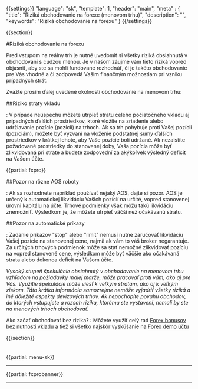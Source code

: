 {{settings}}
  "language": "sk",
  "template": 1,
  "header": "main",
  "meta" : {
    "title": "Riziká obchodovanie na forexe (menovom trhu)",
    "description": "",
    "keywords": "Riziká obchodovanie na forexu"
  }
{{/settings}}

<div class="row">
<div class="col-md-9" role="main" markdown="1">

{{section}}

#Riziká obchodovanie na forexu

Pred vstupom na reálny trh je nutné uvedomiť si všetky riziká obsiahnutá v obchodovaní s cudzou menou. Je v našom záujme vám tieto riziká vopred objasniť, aby ste sa mohli fundovane rozhodnúť, či je takéto obchodovanie pre Vás vhodné a či zodpovedá Vašim finančným možnostiam pri vzniku prípadných strát.

Zvážte prosím ďalej uvedené okolnosti obchodovanie na menovom trhu:


##Riziko straty vkladu

:    V prípade neúspechu môžete utrpieť stratu celého počiatočného vkladu aj prípadných ďalších prostriedkov, ktoré vložíte na zriadenie alebo udržiavanie pozície (pozícií) na trhoch. Ak sa trh pohybuje proti Vašej pozícii (pozíciám), môžete byť vyzvaní na vloženie podstatnej sumy ďalších prostriedkov v krátkej lehote, aby Vaše pozície boli udržané. Ak nezaistíte požadované prostriedky do stanovenej doby, Vaša pozícia môže byť zlikvidovaná pri strate a budete zodpovední za akýkoľvek výsledný deficit na Vašom účte.

{{partial: fxpro}}


##Pozor na rôzne AOS roboty

:    Ak sa rozhodnete napríklad používať nejaký AOS, dajte si pozor. AOS je určený k automatickej likvidáciu Vašich pozícií na určité, vopred stanovenej úrovni kapitálu na účte. Trhové podmienky však môžu takú likvidáciu znemožniť. Výsledkom je, že môžete utrpieť väčší než očakávanú stratu.

##Pozor na automatické príkazy

:    Zadanie príkazov "stop" alebo "limit" nemusí nutne zaručovať likvidáciu Vašej pozície na stanovenej cene, najmä ak vám to váš broker negarantuje. Za určitých trhových podmienok môže sa stať nemožné zlikvidovať pozíciu na vopred stanovené cene, výsledkom môže byť väčšie ako očakávaná strata alebo dokonca deficit na Vašom účte.

*Vysoký stupeň špekulácie obsiahnutý v obchodovanie na menovom trhu vzhľadom na požiadavky malej marže, môže pracovať proti vám, ako aj pre Vás. Využitie špekulácie môže viesť k veľkým stratám, ako aj k veľkým ziskom. Táto krátka informácia samozrejme nemôže vyjadriť všetky riziká a iné dôležité aspekty devízových trhov. Ak nepochopíte povahu obchodov, do ktorých vstupujete a rozsah rizika, ktorému ste vystavení, nemali by ste na menových trhoch obchodovať.*

Ako začať obchodovať bez rizika?
:    Môžete využiť celý rad [Forex bonusov bez nutnosti vkladu](http://www.forexsrovnavac.cz/sk/forex-bonus-no-deposit-bez-vkladu "Forex bonusy") a tiež si všetko najskôr vyskúšanie na [Forex demo účtu](http://www.forexsrovnavac.cz/sk/demo-ucet "Forex demo")


{{/section}}

</div>
<div class="col-md-3" markdown="1">
<div class="well" markdown="1" style="margin-top: 2.5em">

{{partial: menu-sk}}

</div>


- - -


{{partial: fxprobanner}}
- - -

</div>
</div>

